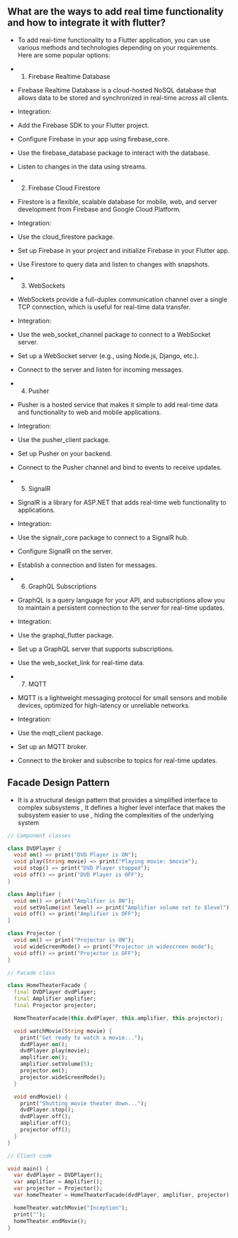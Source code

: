 ## What are the ways to add real time functionality and how to integrate it with flutter?
- To add real-time functionality to a Flutter application, you can use various methods and technologies depending on your requirements. Here are some popular options:

- 1. Firebase Realtime Database
- Firebase Realtime Database is a cloud-hosted NoSQL database that allows data to be stored and synchronized in real-time across all clients.
- Integration:
- Add the Firebase SDK to your Flutter project.
- Configure Firebase in your app using firebase_core.
- Use the firebase_database package to interact with the database.
- Listen to changes in the data using streams.
- 2. Firebase Cloud Firestore
- Firestore is a flexible, scalable database for mobile, web, and server development from Firebase and Google Cloud Platform.
- Integration:
- Use the cloud_firestore package.
- Set up Firebase in your project and initialize Firebase in your Flutter app.
- Use Firestore to query data and listen to changes with snapshots.
- 3. WebSockets
- WebSockets provide a full-duplex communication channel over a single TCP connection, which is useful for real-time data transfer.
- Integration:
- Use the web_socket_channel package to connect to a WebSocket server.
- Set up a WebSocket server (e.g., using Node.js, Django, etc.).
- Connect to the server and listen for incoming messages.
- 4. Pusher
- Pusher is a hosted service that makes it simple to add real-time data and functionality to web and mobile applications.
- Integration:
- Use the pusher_client package.
- Set up Pusher on your backend.
- Connect to the Pusher channel and bind to events to receive updates.
- 5. SignalR
- SignalR is a library for ASP.NET that adds real-time web functionality to applications.
- Integration:
- Use the signalr_core package to connect to a SignalR hub.
- Configure SignalR on the server.
- Establish a connection and listen for messages.
- 6. GraphQL Subscriptions
- GraphQL is a query language for your API, and subscriptions allow you to maintain a persistent connection to the server for real-time updates.
- Integration:
- Use the graphql_flutter package.
- Set up a GraphQL server that supports subscriptions.
- Use the web_socket_link for real-time data.
- 7. MQTT
- MQTT is a lightweight messaging protocol for small sensors and mobile devices, optimized for high-latency or unreliable networks.
- Integration:
- Use the mqtt_client package.
- Set up an MQTT broker.
- Connect to the broker and subscribe to topics for real-time updates.

## Facade Design Pattern
- It is a structural design pattern that provides a simplified interface to complex subsystems , It defines a higher level interface that makes the subsystem easier to use , hiding the complexities of the underlying system
```dart
// Component classes

class DVDPlayer {
  void on() => print("DVD Player is ON");
  void play(String movie) => print("Playing movie: $movie");
  void stop() => print("DVD Player stopped");
  void off() => print("DVD Player is OFF");
}

class Amplifier {
  void on() => print("Amplifier is ON");
  void setVolume(int level) => print("Amplifier volume set to $level");
  void off() => print("Amplifier is OFF");
}

class Projector {
  void on() => print("Projector is ON");
  void wideScreenMode() => print("Projector in widescreen mode");
  void off() => print("Projector is OFF");
}

// Facade class

class HomeTheaterFacade {
  final DVDPlayer dvdPlayer;
  final Amplifier amplifier;
  final Projector projector;

  HomeTheaterFacade(this.dvdPlayer, this.amplifier, this.projector);

  void watchMovie(String movie) {
    print("Get ready to watch a movie...");
    dvdPlayer.on();
    dvdPlayer.play(movie);
    amplifier.on();
    amplifier.setVolume(5);
    projector.on();
    projector.wideScreenMode();
  }

  void endMovie() {
    print("Shutting movie theater down...");
    dvdPlayer.stop();
    dvdPlayer.off();
    amplifier.off();
    projector.off();
  }
}

// Client code

void main() {
  var dvdPlayer = DVDPlayer();
  var amplifier = Amplifier();
  var projector = Projector();
  var homeTheater = HomeTheaterFacade(dvdPlayer, amplifier, projector);

  homeTheater.watchMovie("Inception");
  print("");
  homeTheater.endMovie();
}
```
